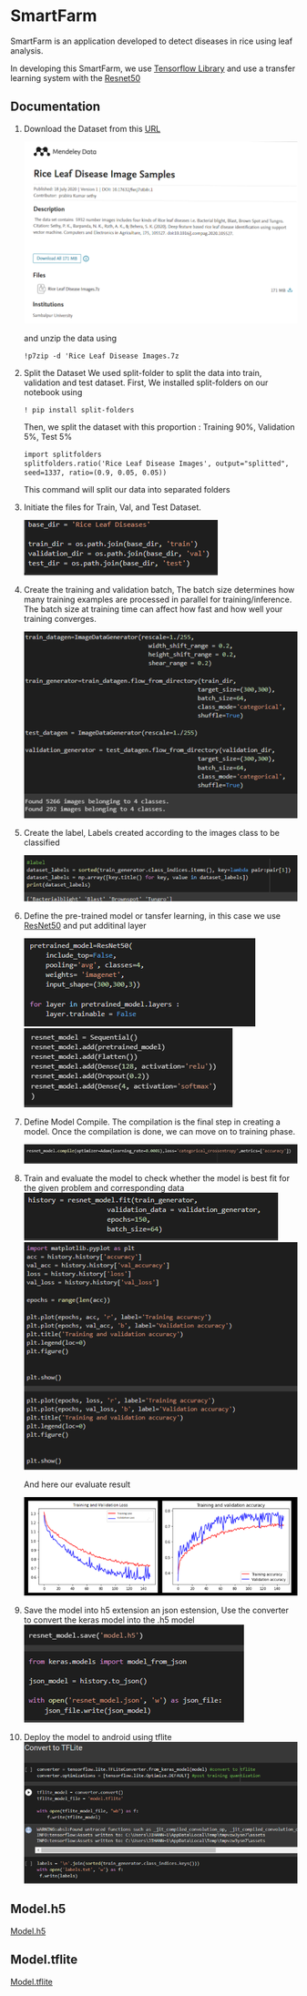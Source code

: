 # SmartFarm
SmartFarm is an application developed to detect diseases in rice using leaf analysis.

In developing this SmartFarm, we use [Tensorflow Library](https://www.tensorflow.org/) and use a transfer learning system with the [Resnet50](https://hard.io/api/applications/resnet/#resnet50-function)

## Documentation
  1. Download the Dataset from this [URL](https://data.mendeley.com/datasets/fwcj7stb8r/1)
     
     <img src="Documentation/Dataset.png"> 
     
     and unzip the data using
     ```
     !p7zip -d 'Rice Leaf Disease Images.7z
     ```
     
  2. Split the Dataset
     We used split-folder to split the data into train, validation and test dataset. First, We installed split-folders on our notebook using
     ```
     ! pip install split-folders
     ```
     Then, we split the dataset with this proportion : Training 90%, Validation 5%, Test 5%
     ```
     import splitfolders
     splitfolders.ratio('Rice Leaf Disease Images', output="splitted", seed=1337, ratio=(0.9, 0.05, 0.05))
     ```
     This command will split our data into separated folders
    
  4. Initiate the files for Train, Val, and Test Dataset.
     
     <img src="Documentation/dir.png"> 
  3. Create the training and validation batch, The batch size determines how many training examples are processed in parallel for training/inference. The batch size at training time can affect how fast and how well your training converges.
     
     <img src="Documentation/batch.png">  
  4. Create the label, Labels created according to the images class to be classified
     
     <img src="Documentation/label.png"> 
  5. Define the pre-trained model or tansfer learning, in this case we use [ResNet50](https://hard.io/api/applications/resnet/#resnet50-function) and put additinal layer
     
     <img src="Documentation/tl.png">
     <img src="Documentation/layer add.png"> 
  6. Define Model Compile. The compilation is the final step in creating a model. Once the compilation is done, we can move on to training phase. 
     
     <img src="Documentation/compile.png"> 
  7. Train and evaluate the model   to check whether the model is best fit for the given problem and corresponding data
     <img src="Documentation/train.png">
     <img src="Documentation/evaluate.png"> 
     
     And here our evaluate result
     
     <img src="Documentation/result.png"> 
  12. Save the model into h5 extension an json estension, Use the converter to convert the keras model into the .h5 model
      <img src="Documentation/h5.png"> 
  14. Deploy the model to android using tflite
      <img src="Documentation/tflite.png"> 

## Model.h5
[Model.h5](https://drive.google.com/file/d/1YNuKCIFcyz2vtNntzn7XcS1mGu9sXBpk/view?usp=sharing)

## Model.tflite
[Model.tflite]()
